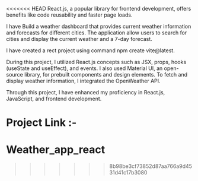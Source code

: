 <<<<<<< HEAD
React.js, a popular library for frontend development, offers benefits like code reusability and faster page loads.

I have Build a weather dashboard that provides current weather information and forecasts for 
different cities. The application allow users to search for cities and display the 
current weather and a 7-day forecast. 

I have created a rect project using command npm create vite@latest.
 
During this project, I utilized React.js concepts such as JSX, props, hooks (useState and useEffect), and events.
I also used Material UI, an open-source library, for prebuilt components and design elements.
To fetch and display weather information, I integrated the OpenWeather API.

Through this project, I have enhanced my proficiency in React.js, JavaScript, and frontend development.

Project Link :- 
=======
# Weather_app_react
>>>>>>> 8b98be3cf73852d87aa766a9d4531d41c17b3080
